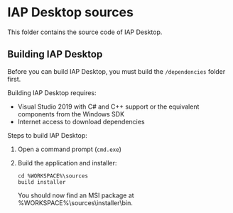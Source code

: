 # IAP Desktop sources

This folder contains the source code of IAP Desktop.

## Building IAP Desktop

Before you can build IAP Desktop, you must build the `/dependencies` folder
first.

Building IAP Desktop requires:

* Visual Studio 2019 with C# and C++ support or the equivalent components
  from the Windows SDK
* Internet access to download dependencies  
  
Steps to build IAP Desktop:

1. Open a command prompt (`cmd.exe`)
1. Build the application and installer:

    ```
    cd %WORKSPACE%\sources
    build installer
    ```

    You should now find an MSI package at %WORKSPACE%\sources\installer\bin.